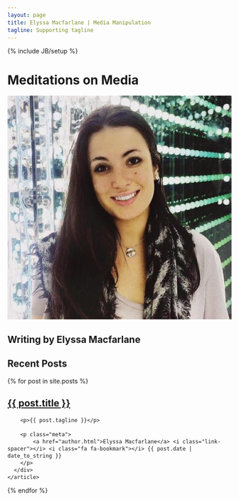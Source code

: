 ```yaml
---
layout: page
title: Elyssa Macfarlane | Media Manipulation
tagline: Supporting tagline
---
```

{% include JB/setup %}

<h1 class="page-header">Meditations on Media</h1>
<img src="img/profile-emac.jpg" class="user-icon pull-right" alt="user-image">
<h2 class="page-subheader">Writing by Elyssa Macfarlane</h2>

<div class="home-page-posts animated fadeIn ">
  <h2 class="favorites">Recent Posts</h2>
  {% for post in site.posts %}
    <article class="post">
      <div class="post-preview col-xs-10  no-gutter">
        <h2><a href="{{ BASE_PATH }}{{ post.url }}">{{ post.title }}</a></h2>

        <p>{{ post.tagline }}</p>

        <p class="meta">
            <a href="author.html">Elyssa Macfarlane</a> <i class="link-spacer"></i> <i class="fa fa-bookmark"></i> {{ post.date | date_to_string }}
        </p>
      </div>
    </article>
  {% endfor %}
</div>
